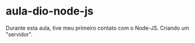 # aula-dio-node-js
Durante esta aula, tive meu primeiro contato com o Node-JS.
Criando um "servidor".
